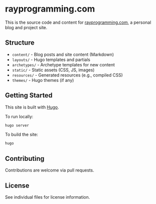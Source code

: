 # rayprogramming.com

This is the source code and content for [rayprogramming.com](https://rayprogramming.com), a personal blog and project site.

## Structure

- `content/` - Blog posts and site content (Markdown)
- `layouts/` - Hugo templates and partials
- `archetypes/` - Archetype templates for new content
- `static/` - Static assets (CSS, JS, images)
- `resources/` - Generated resources (e.g., compiled CSS)
- `themes/` - Hugo themes (if any)

## Getting Started

This site is built with [Hugo](https://gohugo.io/).

To run locally:

```bash
hugo server
```

To build the site:

```bash
hugo
```

## Contributing

Contributions are welcome via pull requests.

## License

See individual files for license information.
